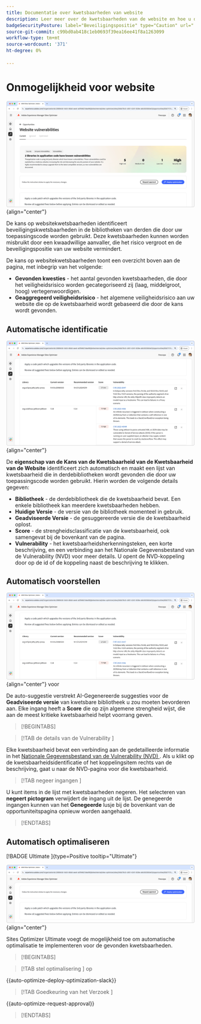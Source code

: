 ```yaml
---
title: Documentatie over kwetsbaarheden van website
description: Leer meer over de kwetsbaarheden van de website en hoe u deze kunt gebruiken om de beveiliging van uw website te verhogen.
badgeSecurityPosture: label="Beveiligingspositie" type="Caution" url="../../opportunity-types/security-posture.md" tooltip="Beveiligingspositie"
source-git-commit: c99bd0ab418c1eb0693f39ea16ee41f8a1263099
workflow-type: tm+mt
source-wordcount: '371'
ht-degree: 0%

---
```



# Onmogelijkheid voor website

![ de kwetsbaarheidskans van de Website ](./assets/website-vulnerabilities/hero.png){align="center"}

De kans op websitekwetsbaarheden identificeert beveiligingskwetsbaarheden in de bibliotheken van derden die door uw toepassingscode worden gebruikt. Deze kwetsbaarheden kunnen worden misbruikt door een kwaadwillige aanvaller, die het risico vergroot en de beveiligingspositie van uw website vermindert.

De kans op websitekwetsbaarheden toont een overzicht boven aan de pagina, met inbegrip van het volgende:

* **Gevonden kwesties** - het aantal gevonden kwetsbaarheden, die door het veiligheidsrisico worden gecategoriseerd zij (laag, middelgroot, hoog) vertegenwoordigen.
* **Geaggregeerd veiligheidsrisico** - het algemene veiligheidsrisico aan uw website die op de kwetsbaarheid wordt gebaseerd die door de kans wordt gevonden.

## Automatische identificatie

![ auto-identificeer websitekwetsbaarheden ](./assets/website-vulnerabilities/auto-identify.png){align="center"}

De **eigenschap van de Kans van de Kwetsbaarheid van de Kwetsbaarheid van de Website** identificeert zich automatisch en maakt een lijst van kwetsbaarheid die in derdebibliotheken wordt gevonden die door uw toepassingscode worden gebruikt. Hierin worden de volgende details gegeven:

* **Bibliotheek** - de derdebibliotheek die de kwetsbaarheid bevat. Een enkele bibliotheek kan meerdere kwetsbaarheden hebben.
* **Huidige Versie** - de versie van de bibliotheek momenteel in gebruik.
* **Geadviseerde Versie** - de gesuggereerde versie die de kwetsbaarheid oplost.
* **Score** - de strengheidsclassificatie van de kwetsbaarheid, ook samengevat bij de bovenkant van de pagina.
* **Vulnerability** - het kwetsbaarheidsherkenningsteken, een korte beschrijving, en een verbinding aan het Nationale Gegevensbestand van de Vulnerability (NVD) voor meer details. U opent de NVD-koppeling door op de id of de koppeling naast de beschrijving te klikken.

## Automatisch voorstellen

![ automatisch-stelt websitekwetsbaarheden ](./assets/website-vulnerabilities/auto-suggest.png){align="center"} voor

De auto-suggestie verstrekt AI-Gegenereerde suggesties voor de **Geadviseerde versie** van kwetsbare bibliotheek u zou moeten bevorderen aan. Elke ingang heeft a **Score** die op zijn algemene strengheid wijst, die aan de meest kritieke kwetsbaarheid helpt voorrang geven.

>[!BEGINTABS]

>[!TAB  de details van de Vulnerability ]

Elke kwetsbaarheid bevat een verbinding aan de gedetailleerde informatie in het [ Nationale Gegevensbestand van de Vulnerability (NVD) ](https://nvd.nist.gov/). Als u klikt op de kwetsbaarheidsidentificatie of het koppelingsitem rechts van de beschrijving, gaat u naar de NVD-pagina voor die kwetsbaarheid.

>[!TAB  negeer ingangen ]

U kunt items in de lijst met kwetsbaarheden negeren. Het selecteren van **negeert pictogram** verwijdert de ingang uit de lijst. De genegeerde ingangen kunnen van het **Genegeerde** lusje bij de bovenkant van de opportuniteitspagina opnieuw worden aangehaald.<!---right now it does not seem to be implemented, but the page description mentions this functionality-->

>[!ENDTABS]


## Automatisch optimaliseren

[!BADGE  Ultimate ]{type=Positive tooltip="Ultimate"}

![ automatisch-optimaliseer website kwetsbaarheid ](./assets/website-vulnerabilities/auto-optimize.png){align="center"}

Sites Optimizer Ultimate voegt de mogelijkheid toe om automatische optimalisatie te implementeren voor de gevonden kwetsbaarheden.

>[!BEGINTABS]

>[!TAB  stel optimalisering ] op

{{auto-optimize-deploy-optimization-slack}}

>[!TAB  Goedkeuring van het Verzoek ]

{{auto-optimize-request-approval}}

>[!ENDTABS]
